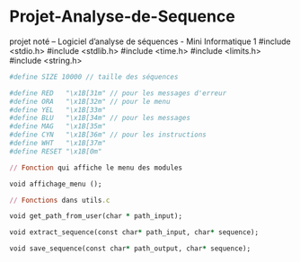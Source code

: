 # Projet-Analyse-de-Sequence
projet noté – Logiciel d’analyse de séquences - Mini Informatique 1 
#include <stdio.h>
#include <stdlib.h>
#include <time.h>
#include <limits.h>
#include <string.h>

```ruby
#define SIZE 10000 // taille des séquences

#define RED   "\x1B[31m" // pour les messages d'erreur
#define ORA   "\x1B[32m" // pour le menu
#define YEL   "\x1B[33m"
#define BLU   "\x1B[34m" // pour les messages
#define MAG   "\x1B[35m" 
#define CYN   "\x1B[36m" // pour les instructions
#define WHT   "\x1B[37m"
#define RESET "\x1B[0m"
```

```ruby
// Fonction qui affiche le menu des modules

void affichage_menu ();

// Fonctions dans utils.c

void get_path_from_user(char * path_input);

void extract_sequence(const char* path_input, char* sequence);

void save_sequence(const char* path_output, char* sequence);
```
